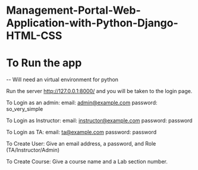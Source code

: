 # Management-Portal-Web-Application-with-Python-Django-HTML-CSS

# To Run the app
-- Will need an virtual environment for python

Run the server http://127.0.0.1:8000/ and you will be taken to the login page. 

To Login as an admin:
    email: admin@example.com
    password: so_very_simple

To Login as Instructor:
    email: instructor@example.com
    password: password

To Login as TA:
    email: ta@example.com
    password: password

To Create User:
    Give an email address, a password, and Role (TA/Instructor/Admin)

To Create Course:
    Give a course name and a Lab section number. 
